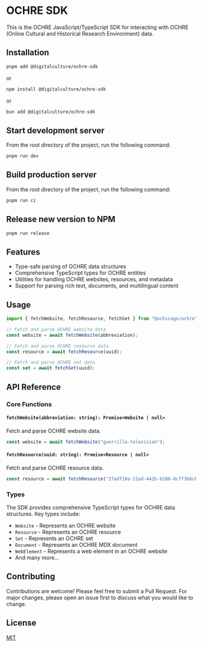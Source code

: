 # OCHRE SDK

This is the OCHRE JavaScript/TypeScript SDK for interacting with OCHRE (Online Cultural and Historical Research Environment) data.

## Installation

```bash
pnpm add @digitalculture/ochre-sdk
```

or

```bash
npm install @digitalculture/ochre-sdk
```

or

```bash
bun add @digitalculture/ochre-sdk
```

## Start development server

From the root directory of the project, run the following command:

```bash
pnpm run dev
```

## Build production server

From the root directory of the project, run the following command:

```bash
pnpm run ci
```

## Release new version to NPM

```bash
pnpm run release
```

## Features

- Type-safe parsing of OCHRE data structures
- Comprehensive TypeScript types for OCHRE entities
- Utilities for handling OCHRE websites, resources, and metadata
- Support for parsing rich text, documents, and multilingual content

## Usage

```typescript
import { fetchWebsite, fetchResource, fetchSet } from "@uchicago/ochre";

// Fetch and parse OCHRE website data
const website = await fetchWebsite(abbreviation);

// Fetch and parse OCHRE resource data
const resource = await fetchResource(uuid);

// Fetch and parse OCHRE set data
const set = await fetchSet(uuid);
```

## API Reference

### Core Functions

#### `fetchWebsite(abbreviation: string): Promise<Website | null>`

Fetch and parse OCHRE website data.

```typescript
const website = await fetchWebsite("guerrilla-television");
```

#### `fetchResource(uuid: string): Promise<Resource | null>`

Fetch and parse OCHRE resource data.

```typescript
const resource = await fetchResource("27adf18a-21ad-442b-b186-0c7f3b8cb2d1");
```

### Types

The SDK provides comprehensive TypeScript types for OCHRE data structures. Key types include:

- `Website` - Represents an OCHRE website
- `Resource` - Represents an OCHRE resource
- `Set` - Represents an OCHRE set
- `Document` - Represents an OCHRE MDX document
- `WebElement` - Represents a web element in an OCHRE website
- And many more...

## Contributing

Contributions are welcome! Please feel free to submit a Pull Request. For major changes, please open an issue first to discuss what you would like to change.

## License

[MIT](LICENSE)
